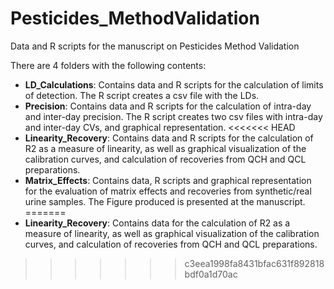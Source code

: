 # Pesticides_MethodValidation
Data and R scripts for the manuscript on Pesticides Method Validation

There are 4 folders with the following contents:

- **LD_Calculations**: Contains data and R scripts for the calculation of limits of detection. The R script creates a csv file with the LDs.
- **Precision**: Contains data and R scripts for the calculation of intra-day and inter-day precision. The R script creates two csv files with intra-day and inter-day CVs, and graphical representation.
<<<<<<< HEAD
- **Linearity_Recovery**: Contains data and R scripts for the calculation of R2 as a measure of linearity, as well as graphical visualization of the calibration curves, and calculation of recoveries from QCH and QCL preparations.
- **Matrix_Effects**: Contains data, R scripts and graphical representation for the evaluation of matrix effects and recoveries from synthetic/real urine samples. The Figure produced is presented at the manuscript.
=======
- **Linearity_Recovery**: Contains data for the calculation of R2 as a measure of linearity, as well as graphical visualization of the calibration curves, and calculation of recoveries from QCH and QCL preparations.
>>>>>>> c3eea1998fa8431bfac631f892818bdf0a1d70ac

